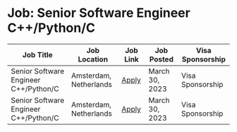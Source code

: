 # Job: Senior Software Engineer C++/Python/C

| Job Title | Job Location | Job Link | Job Posted | Visa Sponsorship |
| --- | --- | --- | --- | --- |
| Senior Software Engineer C++/Python/C | Amsterdam, Netherlands | [Apply](https://www.tecnoempleo.com/senior-software-engineer-c-python-c-brabante-septe/c-python-c-c/rf-698f18f9d296b30a844f?lang=en) | March 30, 2023 | Visa Sponsorship |
| Senior Software Engineer C++/Python/C | Amsterdam, Netherlands | [Apply](https://www.tecnoempleo.com/senior-software-engineer-c-python-c-brabante-septe/c-python-c-c/rf-698f18f9d296b30a844f?lang=en) | March 30, 2023 | Visa Sponsorship |
